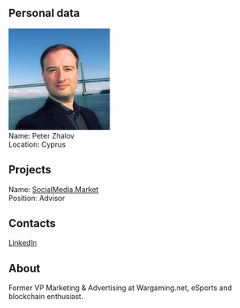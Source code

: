 ## Personal data
![peter zhalov photo](photo/peter_zhalov.jpg)  
Name:   Peter Zhalov  
Location: Cyprus  
## Projects 
Name: [SocialMedia.Market](../projects/socialmedia_market.md)  
Position: Advisor   
## Contacts
[LinkedIn](https://www.linkedin.com/in/peter-zhalov-35149225/)    
## About
Former VP Marketing & Advertising at Wargaming.net, eSports and blockchain enthusiast.
